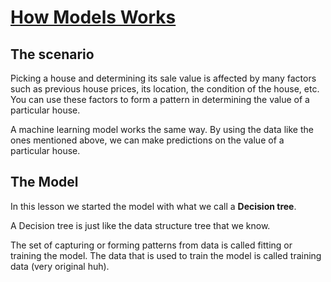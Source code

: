 # [How Models Works](https://www.kaggle.com/code/dansbecker/how-models-work)

## The scenario

Picking a house and determining its sale value is affected by many factors such as previous house prices, its location, the condition of the house, etc. You can use these factors to form a pattern in determining the value of a particular house.

A machine learning model works the same way. By using the data like the ones mentioned above, we can make predictions on the value of a particular house.

## The Model

In this lesson we started the model with what we call a **Decision tree**.

A Decision tree is just like the data structure tree that we know.

The set of capturing or forming patterns from data is called fitting or training the model. The data that is used to train the model is called training data (very original huh).

